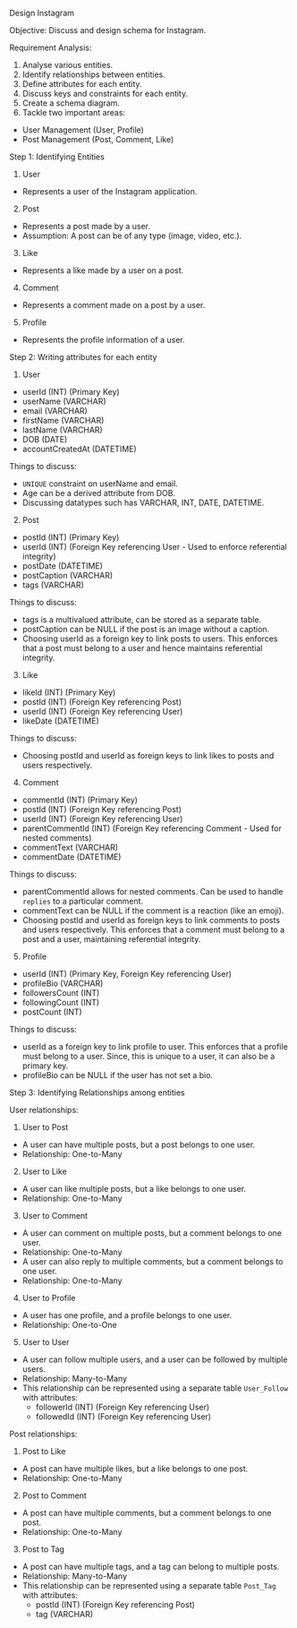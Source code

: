 Design Instagram

Objective: Discuss and design schema for Instagram.

Requirement Analysis:
1. Analyse various entities.
2. Identify relationships between entities.
3. Define attributes for each entity.
4. Discuss keys and constraints for each entity.
5. Create a schema diagram.
6. Tackle two important areas:
  - User Management (User, Profile)
  - Post Management (Post, Comment, Like)


Step 1: Identifying Entities

1. User
  - Represents a user of the Instagram application.
2. Post
  - Represents a post made by a user.
  - Assumption: A post can be of any type (image, video, etc.).
3. Like
  - Represents a like made by a user on a post.
4. Comment
  - Represents a comment made on a post by a user.
5. Profile
  - Represents the profile information of a user.

Step 2: Writing attributes for each entity

1. User
  - userId (INT) (Primary Key)
  - userName (VARCHAR)
  - email (VARCHAR)
  - firstName (VARCHAR)
  - lastName (VARCHAR)
  - DOB (DATE)
  - accountCreatedAt (DATETIME)

Things to discuss:
  - `UNIQUE` constraint on userName and email.
  - Age can be a derived attribute from DOB.
  - Discussing datatypes such has VARCHAR, INT, DATE, DATETIME.

2. Post
  - postId (INT) (Primary Key)
  - userId (INT) (Foreign Key referencing User - Used to enforce referential integrity)
  - postDate (DATETIME)
  - postCaption (VARCHAR)
  - tags (VARCHAR)

Things to discuss:
  - tags is a multivalued attribute, can be stored as a separate table.
  - postCaption can be NULL if the post is an image without a caption.
  - Choosing userId as a foreign key to link posts to users. This enforces that a post must belong to a user and hence maintains referential integrity.

3. Like
  - likeId (INT) (Primary Key)
  - postId (INT) (Foreign Key referencing Post)
  - userId (INT) (Foreign Key referencing User)
  - likeDate (DATETIME)

Things to discuss:
  - Choosing postId and userId as foreign keys to link likes to posts and users respectively.

4. Comment
  - commentId (INT) (Primary Key)
  - postId (INT) (Foreign Key referencing Post)
  - userId (INT) (Foreign Key referencing User)
  - parentCommentId (INT) (Foreign Key referencing Comment - Used for nested comments)
  - commentText (VARCHAR)
  - commentDate (DATETIME)

Things to discuss:
  - parentCommentId allows for nested comments. Can be used to handle `replies` to a particular comment.
  - commentText can be NULL if the comment is a reaction (like an emoji).
  - Choosing postId and userId as foreign keys to link comments to posts and users respectively. This enforces that a comment must belong to a post and a user, maintaining referential integrity.

5. Profile
  - userId (INT) (Primary Key, Foreign Key referencing User)
  - profileBio (VARCHAR)
  - followersCount (INT)
  - followingCount (INT)
  - postCount (INT)

Things to discuss:
  - userId as a foreign key to link profile to user. This enforces that a profile must belong to a user. Since, this is unique to a user, it can also be a primary key.
  - profileBio can be NULL if the user has not set a bio.

Step 3: Identifying Relationships among entities

User relationships:
1. User to Post
  - A user can have multiple posts, but a post belongs to one user.
  - Relationship: One-to-Many

2. User to Like
  - A user can like multiple posts, but a like belongs to one user.
  - Relationship: One-to-Many

3. User to Comment
  - A user can comment on multiple posts, but a comment belongs to one user.
  - Relationship: One-to-Many
  - A user can also reply to multiple comments, but a comment belongs to one user.
  - Relationship: One-to-Many

4. User to Profile
  - A user has one profile, and a profile belongs to one user.
  - Relationship: One-to-One

5. User to User 
  - A user can follow multiple users, and a user can be followed by multiple users.
  - Relationship: Many-to-Many
  - This relationship can be represented using a separate table `User_Follow` with attributes:
    - followerId (INT) (Foreign Key referencing User)
    - followedId (INT) (Foreign Key referencing User)


Post relationships:
1. Post to Like
  - A post can have multiple likes, but a like belongs to one post.
  - Relationship: One-to-Many

2. Post to Comment
  - A post can have multiple comments, but a comment belongs to one post.
  - Relationship: One-to-Many

3. Post to Tag
  - A post can have multiple tags, and a tag can belong to multiple posts.
  - Relationship: Many-to-Many
  - This relationship can be represented using a separate table `Post_Tag` with attributes:
    - postId (INT) (Foreign Key referencing Post)
    - tag (VARCHAR)

